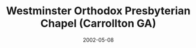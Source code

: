 ---
date: &id001 2002-05-08
end_date: 2009-05-10
location:
  address: null
  city: Carrollton
  state: GA
minister:
- end: 2008-01-01
  name: P. Michael DeLozier
  start: 2006-01-01
  type: Organizing Pastor
ministers:
- P. Michael DeLozier
name: Westminster Orthodox Presbyterian Chapel
names: null
origination_date: *id001
raw_data: "GA Carrollton\n\nWestminster Orthodox Presbyterian Chapel (May 8, 2002\u2013\
  May 10, 2009)\nOrg. Pastor: P. Michael DeLozier, 2006\u20138"
received_from: null
states:
- GA
status:
  active: false
  end_date: null
  reason: null
  received_from: null
  withdrawal_to: null
title: Westminster Orthodox Presbyterian Chapel (Carrollton GA)
year_established:
- 2002

---